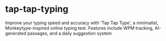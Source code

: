 # tap-tap-typing
Improve your typing speed and accuracy with 'Tap Tap Type', a minimalist, Monkeytype-inspired online typing test. Features include WPM tracking, AI-generated passages, and a daily suggestion system
